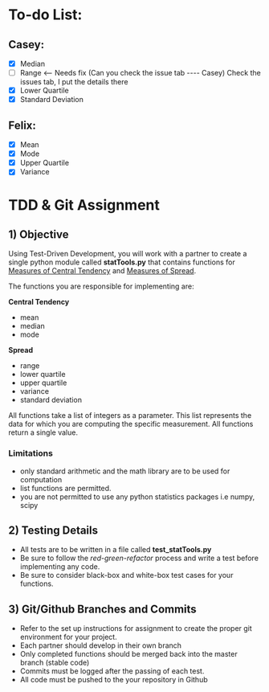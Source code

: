  # To-do List:
## Casey: 
- [x] Median
- [ ] Range <-- Needs fix (Can you check the issue tab ---- Casey) Check the issues tab, I put the details there
- [x] Lower Quartile
- [x] Standard Deviation

## Felix:
- [x] Mean
- [x] Mode
- [x] Upper Quartile
- [x] Variance

# TDD & Git Assignment


## 1) Objective

Using Test-Driven Development, you will work with a partner to create a single python module called **statTools.py** that contains functions for [Measures of Central Tendency](https://www.statcan.gc.ca/edu/power-pouvoir/ch11/5214867-eng.htm) and [Measures of Spread](https://www.statcan.gc.ca/edu/power-pouvoir/ch12/5214876-eng.htm).  

The functions you are responsible for implementing are:  

**Central Tendency**

* mean
* median
* mode

**Spread**

* range
* lower quartile
* upper quartile
* variance
* standard deviation


All functions take a list of integers as a parameter.  This list represents the data for which you are computing the specific measurement.  All functions return a single value.

### Limitations
* only standard arithmetic and the math library are to be used for computation
* list functions are permitted.
* you are not permitted to use any python statistics packages i.e numpy, scipy


## 2) Testing Details
* All tests are to be written in a file called **test_statTools.py**
* Be sure to follow the *red-green-refactor* process and write a test before implementing any code.
* Be sure to consider black-box and white-box test cases for your functions.

## 3) Git/Github Branches and Commits
* Refer to the set up instructions for assignment to create the proper git environment for your project.
* Each partner should develop in their own branch
* Only completed functions should be merged back into the master branch (stable code)
* Commits must be logged after the passing of each test.
* All code must be pushed to the your repository in Github

  
